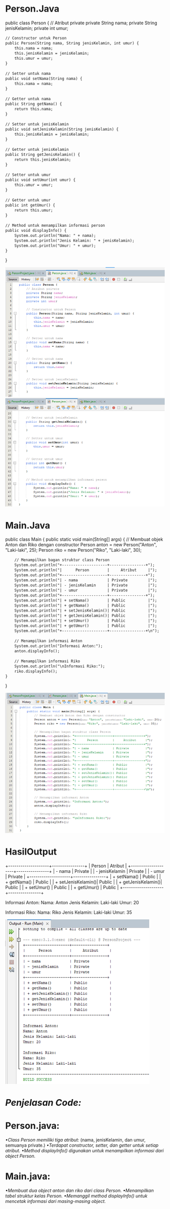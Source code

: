 # Person.Java

public class Person {
    // Atribut private
    private String nama;
    private String jenisKelamin;
    private int umur;

    // Constructor untuk Person
    public Person(String nama, String jenisKelamin, int umur) {
        this.nama = nama;
        this.jenisKelamin = jenisKelamin;
        this.umur = umur;
    }

    // Setter untuk nama
    public void setNama(String nama) {
        this.nama = nama;
    }

    // Getter untuk nama
    public String getNama() {
        return this.nama;
    }

    // Setter untuk jenisKelamin
    public void setJenisKelamin(String jenisKelamin) {
        this.jenisKelamin = jenisKelamin;
    }

    // Getter untuk jenisKelamin
    public String getJenisKelamin() {
        return this.jenisKelamin;
    }

    // Setter untuk umur
    public void setUmur(int umur) {
        this.umur = umur;
    }

    // Getter untuk umur
    public int getUmur() {
        return this.umur;
    }

    // Method untuk menampilkan informasi person
    public void displayInfo() {
        System.out.println("Nama: " + nama);
        System.out.println("Jenis Kelamin: " + jenisKelamin);
        System.out.println("Umur: " + umur);
    }
}

![](Person1Java.png)
![](Person2Java.png)

# Main.Java

public class Main {
    public static void main(String[] args) {
        // Membuat objek Anton dan Riko dengan constructor
        Person anton = new Person("Anton", "Laki-laki", 25);
        Person riko = new Person("Riko", "Laki-laki", 30);

        // Menampilkan bagan struktur class Person
        System.out.println("+--------------------+----------------+");
        System.out.println("|      Person        |     Atribut     |");
        System.out.println("+--------------------+----------------+");
        System.out.println("| - nama             | Private         |");
        System.out.println("| - jenisKelamin     | Private         |");
        System.out.println("| - umur             | Private         |");
        System.out.println("+--------------------+----------------+");
        System.out.println("| + setNama()        | Public          |");
        System.out.println("| + getNama()        | Public          |");
        System.out.println("| + setJenisKelamin()| Public          |");
        System.out.println("| + getJenisKelamin()| Public          |");
        System.out.println("| + setUmur()        | Public          |");
        System.out.println("| + getUmur()        | Public          |");
        System.out.println("+--------------------+----------------+\n");

        // Menampilkan informasi Anton
        System.out.println("Informasi Anton:");
        anton.displayInfo();

        // Menampilkan informasi Riko
        System.out.println("\nInformasi Riko:");
        riko.displayInfo();
    }
}

![](MainJava.png)

# HasilOutput

+--------------------+----------------+
|      Person        |     Atribut     |
+--------------------+----------------+
| - nama             | Private         |
| - jenisKelamin     | Private         |
| - umur             | Private         |
+--------------------+----------------+
| + setNama()        | Public          |
| + getNama()        | Public          |
| + setJenisKelamin()| Public          |
| + getJenisKelamin()| Public          |
| + setUmur()        | Public          |
| + getUmur()        | Public          |
+--------------------+----------------+

Informasi Anton:
Nama: Anton
Jenis Kelamin: Laki-laki
Umur: 20

Informasi Riko:
Nama: Riko
Jenis Kelamin: Laki-laki
Umur: 35

![](HasilOutput.png)

# *Penjelasan Code:*
# Person.java:
*•Class Person memiliki tiga atribut:*
    (nama, jenisKelamin, dan umur, semuanya private.)
*•Terdapat constructor, setter, dan getter untuk setiap atribut.*
*•Method displayInfo() digunakan untuk menampilkan informasi dari object Person.*

# Main.java:
*•Membuat dua object anton dan riko dari class Person.*
*•Menampilkan tabel struktur kelas Person.*
*•Memanggil method displayInfo() untuk mencetak informasi dari masing-masing object.*


